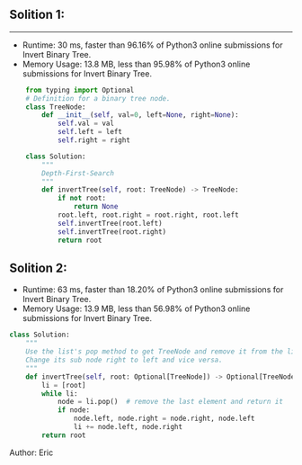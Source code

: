 ## Solition 1:
---
* Runtime: 30 ms, faster than 96.16% of Python3 online submissions for Invert Binary Tree.
* Memory Usage: 13.8 MB, less than 95.98% of Python3 online submissions for Invert Binary Tree.

```python
    from typing import Optional
    # Definition for a binary tree node.
    class TreeNode:
        def __init__(self, val=0, left=None, right=None):
            self.val = val
            self.left = left
            self.right = right       

    class Solution:
        """
        Depth-First-Search
        """
        def invertTree(self, root: TreeNode) -> TreeNode:
            if not root:
                return None
            root.left, root.right = root.right, root.left
            self.invertTree(root.left)
            self.invertTree(root.right)
            return root        
```

## Solition 2:
* Runtime: 63 ms, faster than 18.20% of Python3 online submissions for Invert Binary Tree.
* Memory Usage: 13.9 MB, less than 56.98% of Python3 online submissions for Invert Binary Tree.

```python
class Solution:
    """
    Use the list's pop method to get TreeNode and remove it from the list simultaneously.
    Change its sub node right to left and vice versa.
    """
    def invertTree(self, root: Optional[TreeNode]) -> Optional[TreeNode]:
        li = [root]
        while li:
            node = li.pop()  # remove the last element and return it
            if node:
                node.left, node.right = node.right, node.left
                li += node.left, node.right
        return root   
```

Author: Eric
